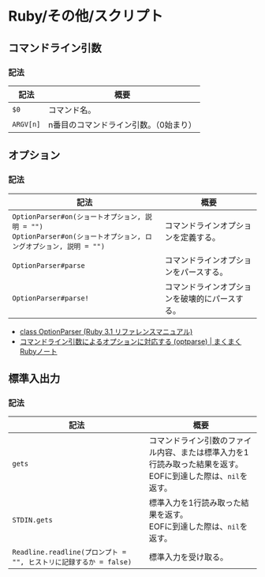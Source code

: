 # Ruby/その他/スクリプト

## コマンドライン引数

### 記法

| 記法      | 概要                                   |
| --------- | -------------------------------------- |
| `$0`      | コマンド名。                           |
| `ARGV[n]` | n番目のコマンドライン引数。（0始まり） |

## オプション

### 記法

| 記法                                                         | 概要                                           |
| ------------------------------------------------------------ | ---------------------------------------------- |
| `OptionParser#on(ショートオプション, 説明 = "")`<br />`OptionParser#on(ショートオプション, ロングオプション, 説明 = "")` | コマンドラインオプションを定義する。           |
| `OptionParser#parse`                                         | コマンドラインオプションをパースする。         |
| `OptionParser#parse!`                                        | コマンドラインオプションを破壊的にパースする。 |

- [class OptionParser (Ruby 3.1 リファレンスマニュアル)](https://docs.ruby-lang.org/ja/latest/class/OptionParser.html)
- [コマンドライン引数によるオプションに対応する (optparse) | まくまくRubyノート](https://maku77.github.io/ruby/io/optparse.html)

## 標準入出力

### 記法

| 記法                                                         | 概要                                                         |
| ------------------------------------------------------------ | ------------------------------------------------------------ |
| `gets`                                                       | コマンドライン引数のファイル内容、または標準入力を1行読み取った結果を返す。<br />EOFに到達した際は、`nil`を返す。 |
| `STDIN.gets`                                                 | 標準入力を1行読み取った結果を返す。<br />EOFに到達した際は、`nil`を返す。 |
| `Readline.readline(プロンプト = "", ヒストリに記録するか = false)` | 標準入力を受け取る。                                         |
